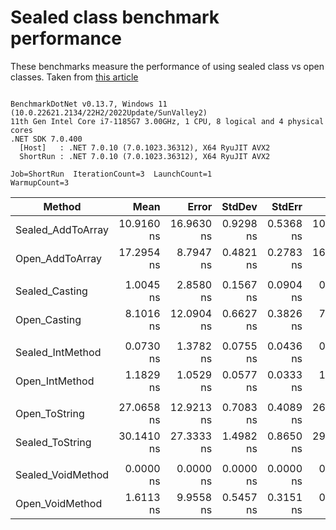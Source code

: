 # Sealed class benchmark performance

These benchmarks measure the performance of using sealed class vs open classes. Taken from [this article](https://code-maze.com/improve-performance-sealed-classes-dotnet/)

```

BenchmarkDotNet v0.13.7, Windows 11 (10.0.22621.2134/22H2/2022Update/SunValley2)
11th Gen Intel Core i7-1185G7 3.00GHz, 1 CPU, 8 logical and 4 physical cores
.NET SDK 7.0.400
  [Host]   : .NET 7.0.10 (7.0.1023.36312), X64 RyuJIT AVX2
  ShortRun : .NET 7.0.10 (7.0.1023.36312), X64 RyuJIT AVX2

Job=ShortRun  IterationCount=3  LaunchCount=1  
WarmupCount=3  

```
|            Method |       Mean |      Error |    StdDev |    StdErr |        Min |        Max |             Op/s |   Gen0 | Allocated |
|------------------ |-----------:|-----------:|----------:|----------:|-----------:|-----------:|-----------------:|-------:|----------:|
| Sealed_AddToArray | 10.9160 ns | 16.9630 ns | 0.9298 ns | 0.5368 ns | 10.1259 ns | 11.9406 ns |     91,608,751.2 | 0.0038 |      24 B |
|   Open_AddToArray | 17.2954 ns |  8.7947 ns | 0.4821 ns | 0.2783 ns | 16.7419 ns | 17.6230 ns |     57,818,787.9 | 0.0038 |      24 B |
|                   |            |            |           |           |            |            |                  |        |           |
|    Sealed_Casting |  1.0045 ns |  2.8580 ns | 0.1567 ns | 0.0904 ns |  0.8791 ns |  1.1801 ns |    995,556,768.7 |      - |         - |
|      Open_Casting |  8.1016 ns | 12.0904 ns | 0.6627 ns | 0.3826 ns |  7.5352 ns |  8.8305 ns |    123,431,721.1 |      - |         - |
|                   |            |            |           |           |            |            |                  |        |           |
|  Sealed_IntMethod |  0.0730 ns |  1.3782 ns | 0.0755 ns | 0.0436 ns |  0.0000 ns |  0.1509 ns | 13,690,890,062.3 |      - |         - |
|    Open_IntMethod |  1.1829 ns |  1.0529 ns | 0.0577 ns | 0.0333 ns |  1.1168 ns |  1.2232 ns |    845,365,890.5 |      - |         - |
|                   |            |            |           |           |            |            |                  |        |           |
|     Open_ToString | 27.0658 ns | 12.9213 ns | 0.7083 ns | 0.4089 ns | 26.6412 ns | 27.8835 ns |     36,946,958.4 |      - |         - |
|   Sealed_ToString | 30.1410 ns | 27.3333 ns | 1.4982 ns | 0.8650 ns | 29.2502 ns | 31.8707 ns |     33,177,447.7 |      - |         - |
|                   |            |            |           |           |            |            |                  |        |           |
| Sealed_VoidMethod |  0.0000 ns |  0.0000 ns | 0.0000 ns | 0.0000 ns |  0.0000 ns |  0.0000 ns |         Infinity |      - |         - |
|   Open_VoidMethod |  1.6113 ns |  9.9558 ns | 0.5457 ns | 0.3151 ns |  0.9994 ns |  2.0475 ns |    620,613,521.7 |      - |         - |

